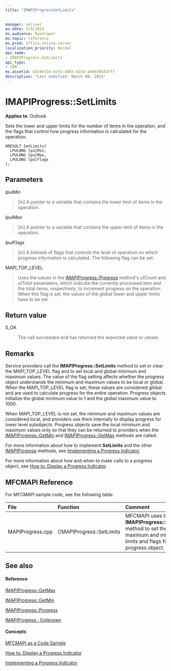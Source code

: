 ```yaml
---
title: "IMAPIProgressSetLimits"
 
 
manager: soliver
ms.date: 3/9/2015
ms.audience: Developer
ms.topic: reference
ms.prod: office-online-server
localization_priority: Normal
api_name:
- IMAPIProgress.SetLimits
api_type:
- COM
ms.assetid: 63c9e316-ee53-4065-8154-449639643ff7
description: "Last modified: March 09, 2015"
---
```


# IMAPIProgress::SetLimits

  
  
**Applies to**: Outlook 
  
Sets the lower and upper limits for the number of items in the operation, and the flags that control how progress information is calculated for the operation.
  
```
HRESULT SetLimits(
  LPULONG lpulMin,
  LPULONG lpulMax,
  LPULONG lpulFlags
);
```

## Parameters

 _lpulMin_
  
> [in] A pointer to a variable that contains the lower limit of items in the operation.
    
 _lpulMax_
  
> [in] A pointer to a variable that contains the upper limit of items in the operation.
    
 _lpulFlags_
  
> [in] A bitmask of flags that controls the level of operation on which progress information is calculated. The following flag can be set:
    
MAPI_TOP_LEVEL 
  
> Uses the values in the [IMAPIProgress::Progress](imapiprogress-progress.md) method's  _ulCount_ and  _ulTotal_ parameters, which indicate the currently processed item and the total items, respectively, to increment progress on the operation. When this flag is set, the values of the global lower and upper limits have to be set. 
    
## Return value

S_OK 
  
> The call succeeded and has returned the expected value or values.
    
## Remarks

Service providers call the **IMAPIProgress::SetLimits** method to set or clear the MAPI_TOP_LEVEL flag and to set local and global minimum and maximum values. The value of the flag setting affects whether the progress object understands the minimum and maximum values to be local or global. When the MAPI_TOP_LEVEL flag is set, these values are considered global and are used to calculate progress for the entire operation. Progress objects initialize the global minimum value to 1 and the global maximum value to 1000. 
  
When MAPI_TOP_LEVEL is not set, the minimum and maximum values are considered local, and providers use them internally to display progress for lower level subobjects. Progress objects save the local minimum and maximum values only so that they can be returned to providers when the [IMAPIProgress::GetMin](imapiprogress-getmin.md) and [IMAPIProgress::GetMax](imapiprogress-getmax.md) methods are called. 
  
For more information about how to implement **SetLimits** and the other [IMAPIProgress](imapiprogressiunknown.md) methods, see [Implementing a Progress Indicator](implementing-a-progress-indicator.md).
  
For more information about how and when to make calls to a progress object, see [How to: Display a Progress Indicator](how-to-display-a-progress-indicator.md).
  
## MFCMAPI Reference

For MFCMAPI sample code, see the following table.
  
|**File**|**Function**|**Comment**|
|:-----|:-----|:-----|
|MAPIProgress.cpp  <br/> |CMAPIProgress::SetLimits  <br/> |MFCMAPI uses the **IMAPIProgress::SetLimits** method to set the maximum and minimum limits and flags for the progress object.  <br/> |
   
## See also

#### Reference

[IMAPIProgress::GetMax](imapiprogress-getmax.md)
  
[IMAPIProgress::GetMin](imapiprogress-getmin.md)
  
[IMAPIProgress::Progress](imapiprogress-progress.md)
  
[IMAPIProgress : IUnknown](imapiprogressiunknown.md)
#### Concepts

[MFCMAPI as a Code Sample](mfcmapi-as-a-code-sample.md)
  
[How to: Display a Progress Indicator](how-to-display-a-progress-indicator.md)
  
[Implementing a Progress Indicator](implementing-a-progress-indicator.md)

